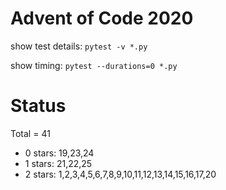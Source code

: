 Advent of Code 2020
===================

show test details:
```pytest -v *.py```

show timing:
```pytest --durations=0 *.py```

Status
======

Total = 41

- 0 stars: 19,23,24
- 1 stars: 21,22,25
- 2 stars: 1,2,3,4,5,6,7,8,9,10,11,12,13,14,15,16,17,20